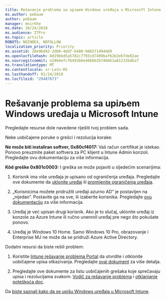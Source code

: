 ```yaml
---
title: Rešavanje problema sa upiљem Windows uređaja u Microsoft Intune
ms.author: pebaum
author: pebaum
manager: mnirkhe
ms.date: 10/24/2018
ms.audience: ITPro
ms.topic: article
ROBOTS: NOINDEX, NOFOLLOW
localization_priority: Priority
ms.assetid: 20e9bd42-2db0-4dd7-b480-966571494dd9
ms.openlocfilehash: 8d19bbd5a5782c7793c87499baf62b2eb7de82ae
ms.sourcegitcommit: e2864efcfb493b6e46b662b746661a61232bdba7
ms.translationtype: MT
ms.contentlocale: sr-Latn-RS
ms.lasthandoff: 01/24/2019
ms.locfileid: "29487673"
---
```

# <a name="troubleshoot-issues-with-enrolling-windows-devices-in-microsoft-intune"></a>Rešavanje problema sa upiљem Windows uređaja u Microsoft Intune

Pregledajte resurse dole navedene riješiti tvoj problem sada. 
  
Neke uobičajene poruke o grešci i rezolucija korake:
  
 **Ne može biti instaliran softver, 0x80cf4017:** Vaš račun certifikat je istekao. Ponovo preuzmite paket softvera za PC klijent u Intune Admin konzoli. Pregledajte ovu dokumentaciju za više informacija. 
  
 **Kôd greške 0x801c0003:** I greška se može pojaviti u sljedećim scenarijima: 
  
1. Korisnik ima više uređaja je upisano od ograničenja uređaja. Pregledajte ove dokumente da [uklonite uređaj](https://docs.microsoft.com/en-us/intune/devices-wipe) ili [promijenite ograničenja uređaja](https://docs.microsoft.com/en-us/intune/enrollment-restrictions-set#set-device-limit-restrictions).
    
2. „Korisnicima možete pridružiti uređaji azurno AD” je postavljen na „nijedan”. Postavite ga na sve, ili izaberite korisnika. Pregledajte [ovu dokumentaciju](https://docs.microsoft.com/en-us/azure/active-directory/device-management-azure-portal#configure-device-settings) za više informacija. 
    
3. Uređaj je već upisan drugi korisnik. Ako je to slučaj, uklonite uređaj iz konzole za Azure Intune ili ručno unenroll uređaj pre nego što pokušate ponovo.
    
4. Uređaj je Windows 10 Home. Samo Windows 10 Pro, obrazovanje i Enterprise MJ ne može da se pridruži Azure Active Directory.
    
Dodatni resursi da biste rešili problem:
  
1. Koristite [Intune rešavanje problema Portal](https://devicemanagement.microsoft.com/#blade/Microsoft_Intune_DeviceSettings/TroubleshootBlade) da utvrdite i otklonite uobičajene upisa otkazivanja. Pregledajte [ovaj dokument](https://docs.microsoft.com/en-us/intune/help-desk-operators) za više detalja. 
    
2. Pregledajte ove dokumente za listu uobičajenih grešaka koje sprečavaju upisa i rezolucijama svakom: [Vodič za rešavanje problema](https://support.microsoft.com/en-us/help/4089533/troubleshooting-windows-device-enrollment-problems-in-microsoft-intune) i [otklanjanje poteškoća doc](https://docs.microsoft.com/en-us/intune-classic/troubleshoot/troubleshoot-device-enrollment-in-intune).
    
Da [biste saznali kako da se upišu Windows uređaja u Microsoft Intune](https://docs.microsoft.com/en-us/intune/windows-enroll).
  


